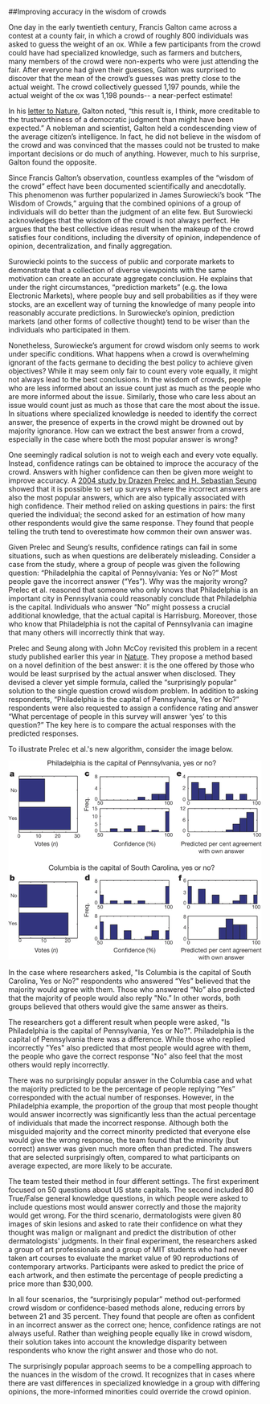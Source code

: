 ##Improving accuracy in the wisdom of crowds

One day in the early twentieth century, Francis Galton came across a contest at a county fair, in which a crowd of roughly 800 individuals was asked to guess the weight of an ox. While a few participants from the crowd could have had specialized knowledge, such as farmers and butchers, many members of the crowd were non-experts who were just attending the fair. After everyone had given their guesses, Galton was surprised to discover that the mean of the crowd’s guesses was pretty close to the actual weight. The crowd collectively guessed 1,197 pounds, while the actual weight of the ox was 1,198 pounds-- a near-perfect estimate!  

In his [letter to Nature](http://www.nature.com/nature/journal/v75/n1949/abs/075450a0.html), Galton noted, “this result is, I think, more creditable to the trustworthiness of a democratic judgment than might have been expected.” A nobleman and scientist, Galton held a condescending view of the average citizen’s intelligence. In fact, he did not believe in the wisdom of the crowd and was convinced that the masses could not be trusted to make important decisions or do much of anything. However, much to his surprise, Galton found the opposite. 

Since Francis Galton’s observation, countless examples of the “wisdom of the crowd” effect have been documented scientifically and anecdotally. This phenomenon was further popularized in James Surowiecki’s book “The Wisdom of Crowds,” arguing that the combined opinions of a group of individuals will do better than the judgment of an elite few. But Surowiecki acknowledges that the wisdom of the crowd is not always perfect. He argues that the best collective ideas result when the makeup of the crowd satisfies four conditions, including the diversity of opinion, independence of opinion, decentralization, and finally aggregation.

Surowiecki points to the success of public and corporate markets to demonstrate that a collection of diverse viewpoints with the same motivation can create an accurate aggregate conclusion. He explains that under the right circumstances, “prediction markets” (e.g. the Iowa Electronic Markets), where people buy and sell probabilities as if they were stocks, are an excellent way of turning the knowledge of many people into reasonably accurate predictions. In Surowiecke’s opinion, prediction markets (and other forms of collective thought) tend to be wiser than the individuals who participated in them.

Nonetheless, Surowiecke’s argument for crowd wisdom only seems to work under specific conditions. What happens when a crowd is overwhelming ignorant of the facts germane to deciding the best policy to achieve given objectives? While it may seem only fair to count every vote equally, it might not always lead to the best conclusions. In the wisdom of crowds, people who are less informed about an issue count just as much as the people who are more informed about the issue. Similarly, those who care less about an issue would count just as much as those that care the most about the issue. In situations where specialized knowledge is needed to identify the correct answer, the presence of experts in the crowd might be drowned out by majority ignorance. How can we extract the best answer from a crowd, especially in the case where both the most popular answer is wrong? 

One seemingly radical solution is not to weigh each and every vote equally. Instead, confidence ratings can be obtained to improce the accuracy of the crowd. Answers with higher confidence can then be given more weight to improve accuracy. A [2004 study by Drazen Prelec and H. Sebastian Seung](http://www.eecs.harvard.edu/cs286r/courses/fall10/papers/Prelec10.pdf) showed that it is possible to set up surveys where the incorrect answers are also the most popular answers, which are also typically associated with high confidence. Their method relied on asking questions in pairs: the first queried the individual; the second asked for an estimation of how many other respondents would give the same response. They found that people telling the truth tend to overestimate how common their own answer was. 

Given Prelec and Seung’s results, confidence ratings can fail in some situations, such as when questions are deliberately misleading. Consider a case from the study, where a group of people was given the following question: “Philadelphia the capital of Pennsylvania: Yes or No?” Most people gave the incorrect answer (“Yes”). Why was the majority wrong? Prelec et al. reasoned that someone who only knows that Philadelphia is an important city in Pennsylvania could reasonably conclude that Philadelphia is the capital. Individuals who answer “No” might possess a crucial additional knowledge, that the actual capital is Harrisburg. Moreover, those who know that Philadelphia is not the capital of Pennsylvania can imagine that many others will incorrectly think that way. 

Prelec and Seung along with John McCoy revisited this problem in a recent study published earlier this year in [Nature](http://www.nature.com/nature/journal/v541/n7638/abs/nature21054.html). They propose a method based on a novel definition of the best answer: it is the one offered by those who would be least surprised by the actual answer when disclosed. They devised a clever yet simple formula, called the “surprisingly popular” solution to the single question crowd wisdom problem. In addition to asking respondents, “Philadelphia is the capital of Pennsylvania, Yes or No?” respondents were also requested to assign a confidence rating and answer “What percentage of people in this survey will answer ‘yes’ to this question?” The key here is to compare the actual responses with the predicted responses.

To illustrate Prelec et al.'s new algorithm, consider the image below.

<img src="src-improving-accuracy-in-the-wisdom-of-crowds/nature21054-f1.jpg" width="800" />

In the case where researchers asked, "Is Columbia is the capital of South Carolina, Yes or No?" respondents who answered “Yes” believed that the majority would agree with them. Those who answered “No” also predicted that the majority of people would also reply "No.” In other words, both groups believed that others would give the same answer as theirs. 

The researchers got a different result when people were asked, "Is Philadelphia is the capital of Pennsylvania, Yes or No?". Philadelphia is the capital of Pennsylvania there was a difference. While those who replied incorrectly "Yes" also predicted that most people would agree with them, the people who gave the correct response "No" also feel that the most others would reply incorrectly. 

There was no surprisingly popular answer in the Columbia case and what the majority predicted to be the percentage of people replying “Yes” corresponded with the actual number of responses. However, in the Philadelphia example, the proportion of the group that most people thought would answer incorrectly was significantly less than the actual percentage of individuals that made the incorrect response. Although both the misguided majority and the correct minority predicted that everyone else would give the wrong response, the team found that the minority (but correct) answer was given much more often than predicted. The answers that are selected surprisingly often, compared to what participants on average expected, are more likely to be accurate.  

The team tested their method in four different settings. The first experiment focused on 50 questions about US state capitals. The second included 80 True/False general knowledge questions, in which people were asked to include questions most would answer correctly and those the majority would get wrong. For the third scenario, dermatologists were given 80 images of skin lesions and asked to rate their confidence on what they thought was malign or malignant and predict the distribution of other dermatologists' judgments. In their final experiment, the researchers asked a group of art professionals and a group of MIT students who had never taken art courses to evaluate the market value of 90 reproductions of contemporary artworks. Participants were asked to predict the price of each artwork, and then estimate the percentage of people predicting a price more than $30,000.

In all four scenarios, the “surprisingly popular” method out-performed crowd wisdom or confidence-based methods alone, reducing errors by between 21 and 35 percent. They found that people are often as confident in an incorrect answer as the correct one; hence, confidence ratings are not always useful. Rather than weighing people equally like in crowd wisdom, their solution takes into account the knowledge disparity between respondents who know the right answer and those who do not. 

The surprisingly popular approach seems to be a compelling approach to the nuances in the wisdom of the crowd. It recognizes that in cases where there are vast differences in specialized knowledge in a group with differing opinions, the more-informed minorities could override the crowd opinion.
